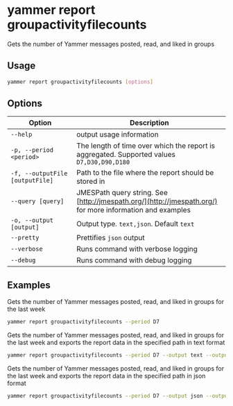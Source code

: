 # yammer report groupactivityfilecounts

Gets the number of Yammer messages posted, read, and liked in groups

## Usage

```sh
yammer report groupactivityfilecounts [options]
```

## Options

Option|Description
------|-----------
`--help`|output usage information
`-p, --period <period>`|The length of time over which the report is aggregated. Supported values `D7,D30,D90,D180`
`-f, --outputFile [outputFile]`|Path to the file where the report should be stored in
`--query [query]`|JMESPath query string. See [http://jmespath.org/](http://jmespath.org/) for more information and examples
`-o, --output [output]`|Output type. `text,json`. Default `text`
`--pretty`|Prettifies `json` output
`--verbose`|Runs command with verbose logging
`--debug`|Runs command with debug logging

## Examples

Gets the number of Yammer messages posted, read, and liked in groups for the last week

```sh
yammer report groupactivityfilecounts --period D7
```

Gets the number of Yammer messages posted, read, and liked in groups for the last week and exports the report data in the specified path in text format

```sh
yammer report groupactivityfilecounts --period D7 --output text --outputFile groupactivityfilecounts.txt
```

Gets the number of Yammer messages posted, read, and liked in groups for the last week and exports the report data in the specified path in json format

```sh
yammer report groupactivityfilecounts --period D7 --output json --outputFile groupactivityfilecounts.json
```
